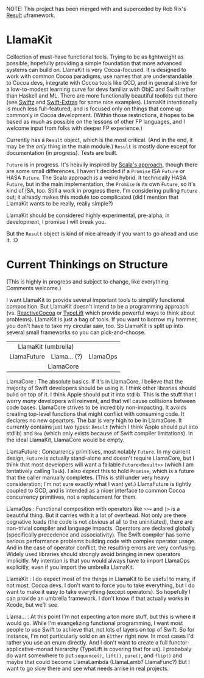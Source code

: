 NOTE: This project has been merged with and superceded by Rob Rix's [Result](https://github.com/antitypical/Result) µframework.

LlamaKit
========

Collection of must-have functional tools. Trying to be as lightweight as possible, hopefully providing a simple foundation that
more advanced systems can build on. LlamaKit is very Cocoa-focused. It is designed to work with common Cocoa paradigms, use names
that are understandable to Cocoa devs, integrate with Cocoa tools like GCD, and in general strive for a low-to-modest learning
curve for devs familiar with ObjC and Swift rather than Haskell and ML. There are more functionally beautiful toolkits out there
(see [Swiftz](https://github.com/maxpow4h/swiftz) and [Swift-Extras](https://github.com/CodaFi/Swift-Extras) for some nice
examples). LlamaKit intentionally is much less full-featured, and is focused only on things that come up commonly in Cocoa
development. (Within those restrictions, it hopes to be based as much as possible on the lessons of other FP languages, and I
welcome input from folks with deeper FP experience.)

Currently has a `Result` object, which is the most critical. (And in the end, it may be the *only* thing in the main module.)
`Result` is mostly done except for documentation (in progress). Tests are built.

`Future` is in progress. It's heavily inspired by [Scala's approach](http://docs.scala-lang.org/overviews/core/futures.html),
though there are some small differences. I haven't decided if a `Promise` ISA `Future` or HASA `Future`. The Scala approach
is a weird hybrid. It technically HASA `Future`, but in the main implementation, the `Promise` is its own `Future`, so it's
kind of ISA, too. Still a work in progress there. I'm considering pulling `Future` out; it already makes this module too
complicated (did I mention that LlamaKit wants to be really, really simple?)

LlamaKit should be considered highly experimental, pre-alpha, in development, I promise I will break you.

But the `Result` object is kind of nice already if you want to go ahead and use it. :D

Current Thinkings on Structure
==============================

(This is highly in progress and subject to change, like everything. Comments welcome.)

I want LlamaKit to provide several important tools to simplify functional composition. But LlamaKit doesn't intend to be a programming approach (vs. [ReactiveCocoa](https://github.com/ReactiveCocoa) or [TypeLift](https://github.com/typelift) which provide powerful ways to think about problems). LlamaKit is just a bag of tools. If you want to borrow my hammer, you don't have to take my circular saw, too. So LlamaKit is split up into several small frameworks so you can pick-and-choose.

<table>
<tr><td colspan=2 align="center">LlamaKit (umbrella)</td></tr>
<tr><td>LlamaFuture</td><td>Llama... (?)</td><td>LlamaOps</td></tr>
<tr><td colspan=3  align="center">LlamaCore</td></tr>
</table>

LlamaCore
: The absolute basics. If it's in LlamaCore, I believe that the majority of Swift developers should be using it. I think other libraries should bulid on top of it. I think Apple should put it into stdlib. This is the stuff that I worry *many* developers will reinvent, and that will cause collisions between code bases. LlamaCore strives to be incredibly non-impacting. It avoids creating top-level functions that might conflict with consuming code. It declares no new opeartors. The bar is very high to be in LlamaCore. It currently contains just two types: `Result` (which I think Apple should put into stdlib) and `Box` (which only exists because of Swift compiler limitations). In the ideal LlamaKit, LlamaCore would be empty.

LlamaFuture
: Concurrency primitives, most notably `Future`. In my current design, `Future` is actually stand-alone and doesn't require LlamaCore, but I think that most developers will want a failable `Future<Result>>` (which I am tentatively calling `Task`). I also expect this to hold `Promise`, which is a future that the caller manually completes. (This is still under very heavy consideration; I'm not sure exactly what I want yet.) LlamaFuture is tightly coupled to GCD, and is intended as a nicer interface to common Cocoa concurrency primitives, not a replacement for them.

LlamaOps
: Functional composition with operators like `>>=` and `|>` is a beautiful thing. But it carries with it a lot of overhead. Not only are there cognative loads (the code is not obvious at all to the uninitiated), there are non-trivial compiler and language impacts. Operators are declared globally (specifically precedence and associativity). The Swift compiler has some serious performance problems building code with complex operator usage. And in the case of operator conflict, the resulting errors are very confusing. Widely used libraries should strongly avoid bringing in new operators implicitly. My intention is that you would always have to import LlamaOps explicitly, even if you import the umbrella LlamaKit.

LlamaKit
: I do expect most of the things in LlamaKit to be useful to many, if not most, Cocoa devs. I don't want to force you to take everything, but I do want to make it easy to take everything (except operators). So hopefully I can provide an umbrella framework. I don't know if that actually works in Xcode, but we'll see.

Llama...
: At this point I'm not expecting a ton more stuff, but this is where it would go. While I'm evangelizing functional programming, I want most people to use Swift to achieve that, not lots of layers on top of Swift. So for instance, I'm not particularly sold on an `Either` right now. In most cases I'd rather you use an enum directly. And I don't want to create a full functor-applicative-monad hierarchy (TypeLift is covering that for us). I probabaly do want somewhere to put `sequence()`, `lift()`, `pure()`, and `flip()` and maybe that could become LlamaLambda (LlamaLamb? LlamaFunc?) But I want to go slow there and see what needs arrise in real projects.
